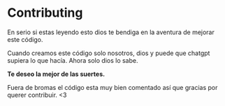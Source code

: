 # Contributing

En serio si estas leyendo esto dios te bendiga en la aventura de mejorar este código.

Cuando creamos este código solo nosotros, dios y puede que chatgpt supiera lo que hacía. Ahora solo dios lo sabe.

**Te deseo la mejor de las suertes.**

Fuera de bromas el código esta muy bien comentado así que gracias por querer contribuir. <3